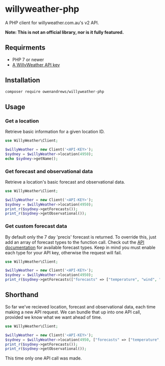 # willyweather-php
A PHP client for willyweather.com.au's v2 API.

**Note: This is not an official library, nor is it fully featured.**

## Requirments
- PHP 7 or newer
- [A WillyWeather API key](http://www.willyweather.com.au/info/api.html)

## Installation
```bash
composer require owenandrews/willyweather-php
```

## Usage
### Get a location
Retrieve basic information for a given location ID.
```php
use WillyWeather\Client;

$willyWeather = new Client('<API-KEY>');
$sydney = $willyWeather->location(4950);
echo $sydney->getName();
```

### Get forecast and observational data
Retrieve a location's basic forecast and observational data.
```php
use WillyWeather\Client;

$willyWeather = new Client('<API-KEY>');
$sydney = $willyWeather->location(4950);
print_r($sydney->getForecasts());
print_r($sydney->getObservational());
```

### Get custom forecast data
By default only the 7 day 'precis' forecast is returned. To override this, just add an array of forecast types to the function call. Check out the [API documentation](http://www.willyweather.com/api/docs/v2.html) for available forecast types. Keep in mind you must enable each type for your API key, otherwise the request will fail.
```php
use WillyWeather\Client;

$willyWeather = new Client('<API-KEY>');
$sydney = $willyWeather->location(4950);
print_r($sydney->getForecasts(["forecasts" => ["temperature", "wind", "rainfallprobability"], "days" => 3]));
```

## Shorthand
So far we've recieved location, forecast and observational data, each time making a new API request. We can bundle that up into one API call, provided we know what we want ahead of time.
```php
use WillyWeather\Client;

$willyWeather = new Client('<API-KEY>');
$sydney = $willyWeather->location(4950, ["forecasts" => ["temperature", "wind", "rainfallprobability"], "days" => 3, "observational" => true]);
print_r($sydney->getForecasts());
print_r($sydney->getObservational());
```
This time only one API call was made.
